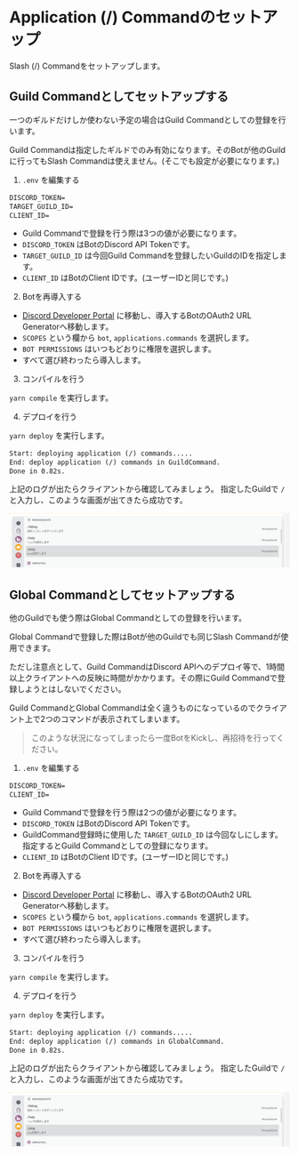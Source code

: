 # Application (/) Commandのセットアップ

Slash (/) Commandをセットアップします。

## Guild Commandとしてセットアップする

一つのギルドだけしか使わない予定の場合はGuild Commandとしての登録を行います。

Guild Commandは指定したギルドでのみ有効になります。そのBotが他のGuildに行ってもSlash Commandは使えません。(そこでも設定が必要になります。)

1. `.env` を編集する

```dotenv
DISCORD_TOKEN=
TARGET_GUILD_ID=
CLIENT_ID=
```

- Guild Commandで登録を行う際は3つの値が必要になります。
- `DISCORD_TOKEN` はBotのDiscord API Tokenです。
- `TARGET_GUILD_ID` は今回Guild Commandを登録したいGuildのIDを指定します。
- `CLIENT_ID` はBotのClient IDです。(ユーザーIDと同じです。)

2. Botを再導入する

- [Discord Developer Portal](https://discordapp.com/developers/applications) に移動し、導入するBotのOAuth2 URL Generatorへ移動します。
- `SCOPES` という欄から `bot`, `applications.commands` を選択します。
- `BOT PERMISSIONS` はいつもどおりに権限を選択します。
- すべて選び終わったら導入します。

3. コンパイルを行う

`yarn compile` を実行します。

4. デプロイを行う

`yarn deploy` を実行します。

```shell
Start: deploying application (/) commands.....
End: deploy application (/) commands in GuildCommand.
Done in 0.82s.
```

上記のログが出たらクライアントから確認してみましょう。
指定したGuildで `/` と入力し、このような画面が出てきたら成功です。

![img.png](../../docs/image/command.png)

## Global Commandとしてセットアップする

他のGuildでも使う際はGlobal Commandとしての登録を行います。

Global Commandで登録した際はBotが他のGuildでも同じSlash Commandが使用できます。

ただし注意点として、Guild CommandはDiscord APIへのデプロイ等で、1時間以上クライアントへの反映に時間がかかります。その際にGuild Commandで登録しようとはしないでください。

Guild CommandとGlobal Commandは全く違うものになっているのでクライアント上で2つのコマンドが表示されてしまいます。

> このような状況になってしまったら一度BotをKickし、再招待を行ってください。

1. `.env` を編集する

```dotenv
DISCORD_TOKEN=
CLIENT_ID=
```

- Guild Commandで登録を行う際は2つの値が必要になります。
- `DISCORD_TOKEN` はBotのDiscord API Tokenです。
- GuildCommand登録時に使用した `TARGET_GUILD_ID` は今回なしにします。指定するとGuild Commandとしての登録になります。
- `CLIENT_ID` はBotのClient IDです。(ユーザーIDと同じです。)


2. Botを再導入する

- [Discord Developer Portal](https://discordapp.com/developers/applications) に移動し、導入するBotのOAuth2 URL Generatorへ移動します。
- `SCOPES` という欄から `bot`, `applications.commands` を選択します。
- `BOT PERMISSIONS` はいつもどおりに権限を選択します。
- すべて選び終わったら導入します。

3. コンパイルを行う

`yarn compile` を実行します。

4. デプロイを行う

`yarn deploy` を実行します。

```shell
Start: deploying application (/) commands.....
End: deploy application (/) commands in GlobalCommand.
Done in 0.82s.
```

上記のログが出たらクライアントから確認してみましょう。
指定したGuildで `/` と入力し、このような画面が出てきたら成功です。

![img.png](../../docs/image/command.png)